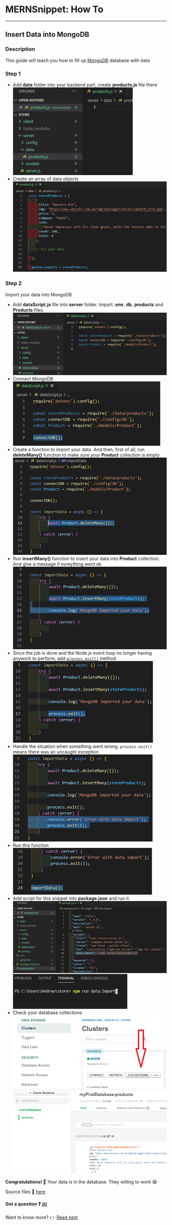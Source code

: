# MERNSnippet: How To
---
## Insert Data into MongoDB

### Description
This guide will teach you how to fill up [MongoDB](https://www.mongodb.com/) database with data

### Step 1
- Add **data** folder into your backend part, create **products.js** file there<br/>
  ![1](img/1.png) <br />
- Create an array of data objects <br />
  ![2](img/2.png) <br />

### Step 2
Import your data into MongoDB<br/>
- Add **dataScript.js** file into **server** folder. Import **.env**, **db**, **products** and **Products** files. <br/>
  ![3](img/3.png) <br />
- Connect MongoDB <br/>
  ![4](img/4.png) <br />
- Create a function to import your data. And then, first of all, run **deleteMany()** function to make sure your **Product** collection is empty <br/>
  ![5](img/5.png) <br />
- Run **insertMany()** function to insert your data into **Product** collection. And give a message if evreything went ok<br/>
  ![6](img/6.png) <br />
- Since the job is done and the Node.js event loop no longer having anywork to perform, add [`process.exit()`](https://nodejs.org/api/process.html#process_event_exit) method<br/>
  ![7](img/7.png) <br />
- Handle the situation when something went wrong. `process.exit()` means there was an uncaught exception<br/>
  ![8](img/8.png) <br />
- Run this function<br/>
  ![9](img/9.png) <br />
- Add script for this snippet into **package.json** and run it <br />
  ![10](img/10.png) <br />
  ![11](img/11.png) <br />
- Check your database collections <br />
  ![12](img/12.png) <br />
  ![13](img/13.png) <br />

**Congratulations! 🎉** Your data is in the database. They willing to work 😅

Source files 📁 [here](https://github.com/andrewsinelnikov/ReactSnippet-How-To/tree/main/task18/src)

#### Got a question ❓   [✉️](https://twitter.com/Andrew79361148)

Want to know more? 👉 [Read next](https://github.com/andrewsinelnikov/ReactSnippet-How-To/blob/main/README.md)
